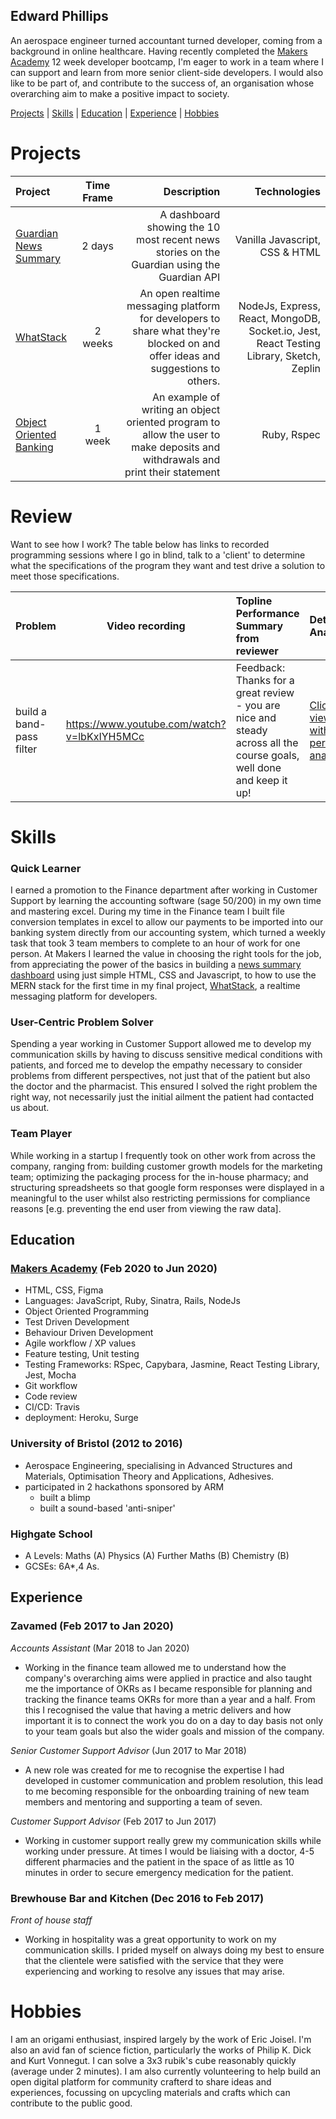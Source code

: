 ## Edward Phillips

An aerospace engineer turned accountant turned developer, coming from a background in online healthcare. Having recently completed the [Makers Academy](https://makers.tech/) 12 week developer bootcamp, I'm eager to work in a team where I can support and learn from more senior client-side developers.  I would also like to be part of, and contribute to the success of, an organisation whose overarching aim to make a positive impact to society.

[Projects](#projects) | [Skills](#skills) | [Education](#education) | [Experience](#experience) | [Hobbies](#hobbies)

# Projects

|Project|Time Frame|Description|Technologies|
|:-------|:---------:|------------:|------:|
|[Guardian News Summary](https://github.com/Edward-Phillips/news-summary-challenge)|2 days| A dashboard showing the 10 most recent news stories on the Guardian using the Guardian API| Vanilla Javascript, CSS & HTML|
|[WhatStack](https://github.com/FayeCarter/WhatStack)|2 weeks|An open realtime messaging platform for developers to share what they're blocked on and offer ideas and suggestions to others.| NodeJs, Express, React, MongoDB, Socket<span></span>.io, Jest, React Testing Library, Sketch, Zeplin|
|[Object Oriented Banking](https://github.com/Edward-Phillips/bank_tech_test_ruby)|1 week|An example of writing an object oriented program to allow the user to make deposits and withdrawals and print their statement|Ruby, Rspec|

# Review

Want to see how I work? The table below has links to recorded programming sessions where I go in blind, talk to a 'client' to determine what the specifications of the program they want and test drive a solution to meet those specifications.

|Problem|Video recording|Topline Performance Summary from reviewer|Detailed Analysis|
|:-------|---------------|:---------------------------|:-----------------|
| build a band-pass filter|https://www.youtube.com/watch?v=lbKxIYH5MCc|Feedback: Thanks for a great review - you are nice and steady across all the course goals, well done and keep it up!|[Click here to view a PDF with detailed performance analysis](./Review-Feedback.pdf)|

# Skills


### Quick Learner
I earned a promotion to the Finance department after working in Customer Support by learning the accounting software (sage 50/200) in my own time and mastering excel. 
During my time in the Finance team I built file conversion templates in excel to allow our payments to be imported into our banking system directly from our accounting system, which turned a weekly task that took 3 team members to complete to an hour of work for one person. At Makers I learned the value in choosing the right tools for the job, from appreciating the power of the basics in building a [news summary dashboard](#projects) using just simple HTML, CSS and Javascript, to how to use the MERN stack for the first time in my final project, [WhatStack](#projects), a realtime messaging platform for developers.

### User-Centric Problem Solver
Spending a year working in Customer Support allowed me to develop my communication skills by having to discuss sensitive medical conditions with patients, and forced me to develop the empathy necessary to consider problems from different perspectives, not just that of the patient but also the doctor and the pharmacist. This ensured I solved the right problem the right way, not necessarily just the initial ailment the patient had contacted us about.

### Team Player
While working in a startup I frequently took on other work from across the company, ranging from: building customer growth models for the marketing team; optimizing the packaging process for the in-house pharmacy; and structuring spreadsheets so that google form responses were displayed in a meaningful to the user whilst also restricting permissions for compliance reasons [e.g. preventing the end user from viewing the raw data].

## Education

### [Makers Academy](https://makers.tech/) (Feb 2020 to Jun 2020)

- HTML, CSS, Figma
- Languages: JavaScript, Ruby, Sinatra, Rails, NodeJs
- Object Oriented Programming
- Test Driven Development
- Behaviour Driven Development
- Agile workflow / XP values
- Feature testing, Unit testing
- Testing Frameworks: RSpec, Capybara, Jasmine, React Testing Library, Jest, Mocha
- Git workflow
- Code review
- CI/CD: Travis
- deployment: Heroku, Surge

### University of Bristol (2012 to 2016)

- Aerospace Engineering, specialising in Advanced Structures and Materials, Optimisation Theory and Applications, Adhesives.
- participated in 2 hackathons sponsored by ARM
  - built a blimp
  - built a sound-based 'anti-sniper'
 
### Highgate School

- A Levels: Maths (A) Physics (A) Further Maths (B) Chemistry (B)
- GCSEs: 6A*,4 As.

## Experience

### **Zavamed** (Feb 2017 to Jan 2020)    
*Accounts Assistant* (Mar 2018 to Jan 2020)
- Working in the finance team allowed me to understand how the company's overarching aims were applied in practice and also taught me the importance of OKRs as I became responsible for planning and tracking the finance teams OKRs for more than a year and a half. From this I recognised the value that having a metric delivers and how important it is to connect the work you do on a day to day basis not only to your team goals but also the wider goals and mission of the company.

*Senior Customer Support Advisor* (Jun 2017 to Mar 2018)
- A new role was created for me to recognise the expertise I had developed in customer communication and problem resolution, this lead to me becoming responsible for the onboarding training of new team members and mentoring and supporting a team of seven.

*Customer Support Advisor*  (Feb 2017 to Jun 2017)
- Working in customer support really grew my communication skills while working under pressure. At times I would be liaising with a doctor, 4-5 different pharmacies and the patient in the space of as little as 10 minutes in order to secure emergency medication for the patient.

### **Brewhouse Bar and Kitchen** (Dec 2016 to Feb 2017)   
*Front of house staff*  
- Working in hospitality was a great opportunity to work on my communication skills. I prided myself on always doing my best to ensure that the clientele were satisfied with the service that they were experiencing and working to resolve any issues that may arise.

# Hobbies
I am an origami enthusiast, inspired largely by the work of Eric Joisel.
I'm also an avid fan of science fiction, particularly the works of Philip K. Dick and Kurt Vonnegut.
I can solve a 3x3 rubik's cube reasonably quickly (average under 2 minutes). I am also currently volunteering to help build an open digital platform for community crafterd to share ideas and experiences, focussing on upcycling materials and crafts which can contribute to the public good.
